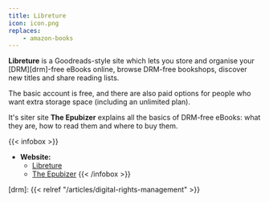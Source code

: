 ```yaml
---
title: Libreture
icon: icon.png
replaces:
    - amazon-books
---
```


**Libreture** is a Goodreads-style site which lets you store and organise your [DRM][drm]-free eBooks online, browse DRM-free bookshops, discover new titles and share reading lists. 

The basic account is free, and there are also paid options for people who want extra storage space (including an unlimited plan).

It's siter site **The Epubizer** explains all the basics of DRM-free eBooks: what they are, how to read them and where to buy them.

{{< infobox >}}
- **Website:** 
    - [Libreture](https://www.libreture.com/)
    - [The Epubizer](https://theepubizer.com/)
{{< /infobox >}}

[drm]: {{< relref "/articles/digital-rights-management" >}}